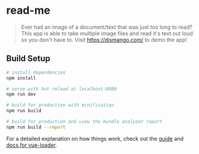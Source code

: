 # read-me

> Ever had an image of a document/text that was just too long to read? This app is able to take multiple image files and read it's text out loud so you don't have to. Visit https://dismango.com/ to demo the app!

## Build Setup

``` bash
# install dependencies
npm install

# serve with hot reload at localhost:8080
npm run dev

# build for production with minification
npm run build

# build for production and view the bundle analyzer report
npm run build --report
```

For a detailed explanation on how things work, check out the [guide](http://vuejs-templates.github.io/webpack/) and [docs for vue-loader](http://vuejs.github.io/vue-loader).
